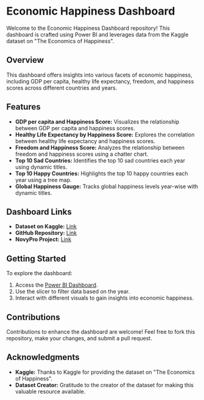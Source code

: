 # Economic Happiness Dashboard

Welcome to the Economic Happiness Dashboard repository! This dashboard is crafted using Power BI and leverages data from the Kaggle dataset on "The Economics of Happiness".

## Overview

This dashboard offers insights into various facets of economic happiness, including GDP per capita, healthy life expectancy, freedom, and happiness scores across different countries and years.

## Features

- **GDP per capita and Happiness Score:** Visualizes the relationship between GDP per capita and happiness scores.
- **Healthy Life Expectancy by Happiness Score:** Explores the correlation between healthy life expectancy and happiness scores.
- **Freedom and Happiness Score:** Analyzes the relationship between freedom and happiness scores using a chatter chart.
- **Top 10 Sad Countries:** Identifies the top 10 sad countries each year using dynamic titles.
- **Top 10 Happy Countries:** Highlights the top 10 happy countries each year using a tree map.
- **Global Happiness Gauge:** Tracks global happiness levels year-wise with dynamic titles.

## Dashboard Links
 - **Dataset on Kaggle:** [Link](https://www.kaggle.com/datasets/nikbearbrown/the-economics-of-happiness-simple-data-20152019)
- **GitHub Repository:** [Link](https://github.com/ViShNu-hub-bot/Economic-Happiness-Dashboard)
- **NovyPro Project:** [Link](https://www.novypro.com/project/-economic-happiness-dashboard)

## Getting Started

To explore the dashboard:
1. Access the [Power BI Dashboard](https://www.novypro.com/project/-economic-happiness-dashboard).
2. Use the slicer to filter data based on the year.
3. Interact with different visuals to gain insights into economic happiness.

## Contributions

Contributions to enhance the dashboard are welcome! Feel free to fork this repository, make your changes, and submit a pull request.

## Acknowledgments

- **Kaggle:** Thanks to Kaggle for providing the dataset on "The Economics of Happiness".
- **Dataset Creator:** Gratitude to the creator of the dataset for making this valuable resource available.


